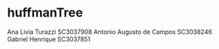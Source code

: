 # huffmanTree
Ana Livia Turazzi SC3037908
Antonio Augusto de Campos SC3038246
Gabriel Henrique SC3037851
